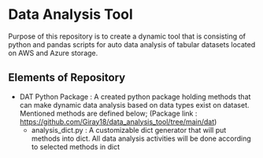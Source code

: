 # Data Analysis Tool
Purpose of this repository is to create a dynamic tool that is consisting of python and pandas scripts for auto data analysis of tabular datasets located on AWS and Azure storage.

## Elements of Repository
* DAT Python Package : A created python package holding methods that can make dynamic data analysis based on data types exist on dataset. Mentioned methods are defined below; (Package link : https://github.com/Giray18/data_analysis_tool/tree/main/dat)
  * analysis_dict.py : A customizable dict generator that will put methods into dict. All data analysis activities will be done according to selected methods in dict
